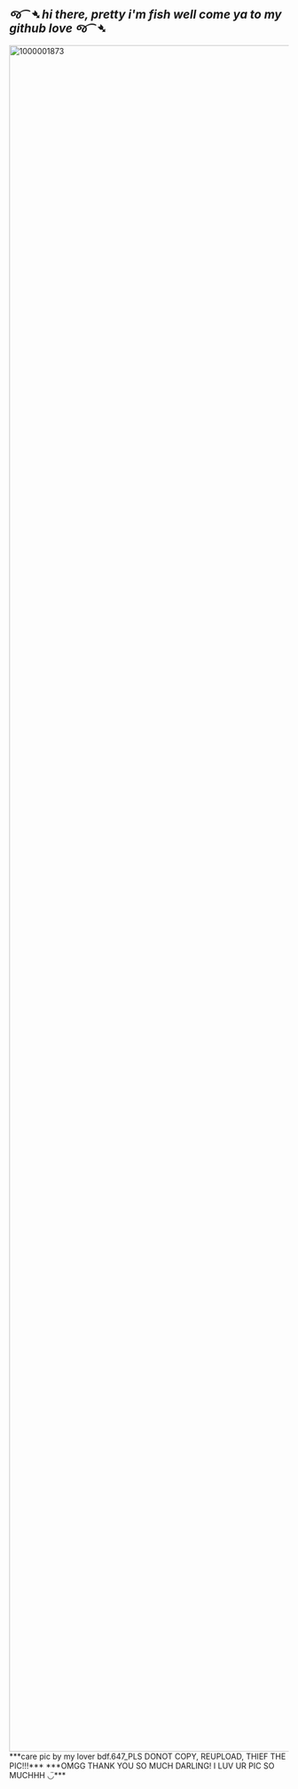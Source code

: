 ## ***જ⁀➴ hi there, pretty i'm fish well come ya to my github love જ⁀➴***
<img width="2304" height="3072" alt="1000001873" src="https://github.com/user-attachments/assets/5c2ebc28-fec6-4f63-9e94-13b248747b5e" />
***care pic by my lover bdf.647_PLS DONOT COPY, REUPLOAD, THIEF THE PIC!!!***
***OMGG THANK YOU SO MUCH DARLING! I LUV UR PIC SO MUCHHH ◡̈***
